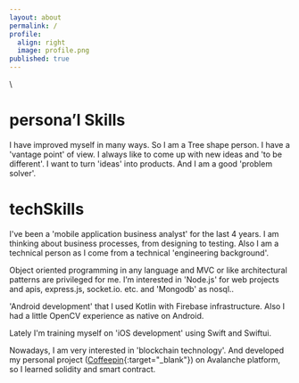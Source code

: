 ```yaml
---
layout: about
permalink: /
profile:
  align: right
  image: profile.png
published: true
---
```

\
# persona’l Skills
I have improved myself in many ways. So I am a Tree shape person. I have a 'vantage point' of view. I always like to come up with new ideas and 'to be different'. I want to turn 'ideas' into products. And I am a good 'problem solver'.

# techSkills

I've been a 'mobile application business analyst' for the last 4 years. I am thinking about business processes, from designing to testing.
Also I am a technical person as I come from a technical 'engineering background'.

Object oriented programming in any language and MVC or like architectural patterns are privileged for me. I’m interested in 'Node.js' for web projects and apis, express.js, socket.io. etc. and 'Mongodb' as nosql..

'Android development' that I used Kotlin with Firebase infrastructure. Also I had a little OpenCV experience  as native on Android.

Lately I'm training myself on 'iOS development' using Swift and Swiftui.

Nowadays, I am very interested in 'blockchain technology'. And developed my personal project ([Coffeepin](http://coffeepin.me){:target="_blank"}) on Avalanche platform, so I learned solidity and smart contract.
